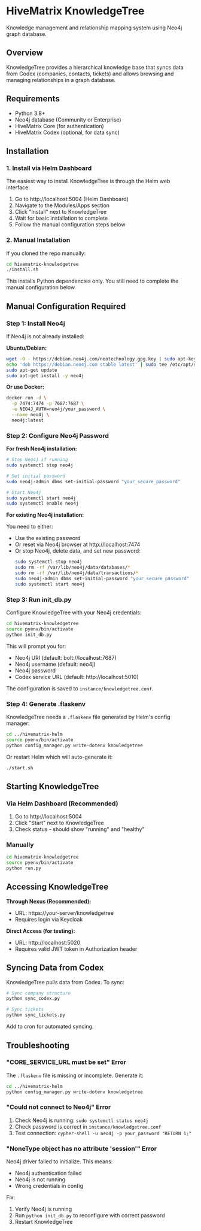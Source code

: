# HiveMatrix KnowledgeTree

Knowledge management and relationship mapping system using Neo4j graph database.

## Overview

KnowledgeTree provides a hierarchical knowledge base that syncs data from Codex (companies, contacts, tickets) and allows browsing and managing relationships in a graph database.

## Requirements

- Python 3.8+
- Neo4j database (Community or Enterprise)
- HiveMatrix Core (for authentication)
- HiveMatrix Codex (optional, for data sync)

## Installation

### 1. Install via Helm Dashboard

The easiest way to install KnowledgeTree is through the Helm web interface:

1. Go to http://localhost:5004 (Helm Dashboard)
2. Navigate to the Modules/Apps section
3. Click "Install" next to KnowledgeTree
4. Wait for basic installation to complete
5. Follow the manual configuration steps below

### 2. Manual Installation

If you cloned the repo manually:

```bash
cd hivematrix-knowledgetree
./install.sh
```

This installs Python dependencies only. You still need to complete the manual configuration below.

## Manual Configuration Required

### Step 1: Install Neo4j

If Neo4j is not already installed:

**Ubuntu/Debian:**
```bash
wget -O - https://debian.neo4j.com/neotechnology.gpg.key | sudo apt-key add -
echo 'deb https://debian.neo4j.com stable latest' | sudo tee /etc/apt/sources.list.d/neo4j.list
sudo apt-get update
sudo apt-get install -y neo4j
```

**Or use Docker:**
```bash
docker run -d \
  -p 7474:7474 -p 7687:7687 \
  -e NEO4J_AUTH=neo4j/your_password \
  --name neo4j \
  neo4j:latest
```

### Step 2: Configure Neo4j Password

**For fresh Neo4j installation:**
```bash
# Stop Neo4j if running
sudo systemctl stop neo4j

# Set initial password
sudo neo4j-admin dbms set-initial-password "your_secure_password"

# Start Neo4j
sudo systemctl start neo4j
sudo systemctl enable neo4j
```

**For existing Neo4j installation:**

You need to either:
- Use the existing password
- Or reset via Neo4j browser at http://localhost:7474
- Or stop Neo4j, delete data, and set new password:
  ```bash
  sudo systemctl stop neo4j
  sudo rm -rf /var/lib/neo4j/data/databases/*
  sudo rm -rf /var/lib/neo4j/data/transactions/*
  sudo neo4j-admin dbms set-initial-password "your_secure_password"
  sudo systemctl start neo4j
  ```

### Step 3: Run init_db.py

Configure KnowledgeTree with your Neo4j credentials:

```bash
cd hivematrix-knowledgetree
source pyenv/bin/activate
python init_db.py
```

This will prompt you for:
- Neo4j URI (default: bolt://localhost:7687)
- Neo4j username (default: neo4j)
- Neo4j password
- Codex service URL (default: http://localhost:5010)

The configuration is saved to `instance/knowledgetree.conf`.

### Step 4: Generate .flaskenv

KnowledgeTree needs a `.flaskenv` file generated by Helm's config manager:

```bash
cd ../hivematrix-helm
source pyenv/bin/activate
python config_manager.py write-dotenv knowledgetree
```

Or restart Helm which will auto-generate it:
```bash
./start.sh
```

## Starting KnowledgeTree

### Via Helm Dashboard (Recommended)

1. Go to http://localhost:5004
2. Click "Start" next to KnowledgeTree
3. Check status - should show "running" and "healthy"

### Manually

```bash
cd hivematrix-knowledgetree
source pyenv/bin/activate
python run.py
```

## Accessing KnowledgeTree

**Through Nexus (Recommended):**
- URL: https://your-server/knowledgetree
- Requires login via Keycloak

**Direct Access (for testing):**
- URL: http://localhost:5020
- Requires valid JWT token in Authorization header

## Syncing Data from Codex

KnowledgeTree pulls data from Codex. To sync:

```bash
# Sync company structure
python sync_codex.py

# Sync tickets
python sync_tickets.py
```

Add to cron for automated syncing.

## Troubleshooting

### "CORE_SERVICE_URL must be set" Error

The `.flaskenv` file is missing or incomplete. Generate it:
```bash
cd ../hivematrix-helm
python config_manager.py write-dotenv knowledgetree
```

### "Could not connect to Neo4j" Error

1. Check Neo4j is running: `sudo systemctl status neo4j`
2. Check password is correct in `instance/knowledgetree.conf`
3. Test connection: `cypher-shell -u neo4j -p your_password "RETURN 1;"`

### "NoneType object has no attribute 'session'" Error

Neo4j driver failed to initialize. This means:
- Neo4j authentication failed
- Neo4j is not running
- Wrong credentials in config

Fix:
1. Verify Neo4j is running
2. Run `python init_db.py` to reconfigure with correct password
3. Restart KnowledgeTree
